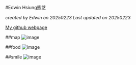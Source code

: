 #Edwin Hsiung熊芝

*created by Edwin on 20250223 Last updated on 20250223*

[My github webpage](https://github.com/edwin10414)


##map
![image](https://github.com/user-attachments/assets/3f497387-9e3e-4048-9b64-eedcb4e7362e)

##food
![image](https://github.com/user-attachments/assets/e9a2ca3b-b994-4f7e-b736-1c7d5d85d1ba)

##smile
![image](https://github.com/user-attachments/assets/16a204ab-f0bf-4d5b-949e-fece78de1ec9)

